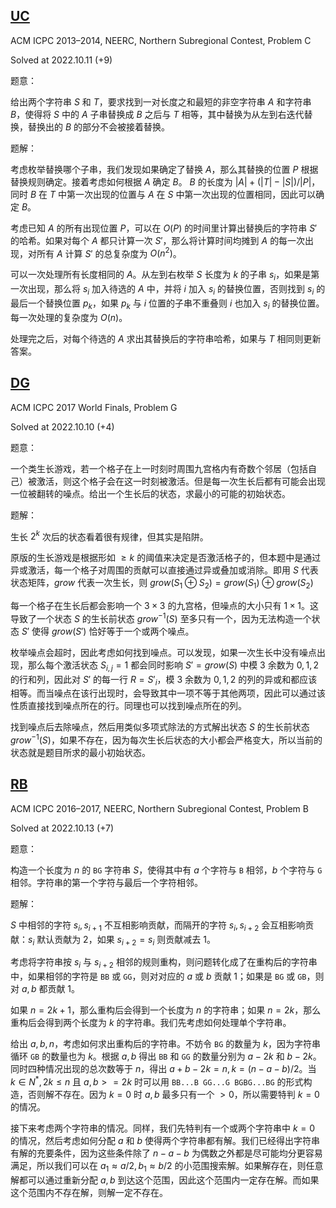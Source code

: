 ## [UC](https://codeforces.com/gym/100269/problem/C)
ACM ICPC 2013–2014, NEERC, Northern Subregional Contest, Problem C

Solved at 2022.10.11 (+9)

题意：

给出两个字符串 $S$ 和 $T$，要求找到一对长度之和最短的非空字符串 $A$ 和字符串 $B$，使得将 $S$ 中的 $A$ 子串替换成 $B$ 之后与 $T$ 相等，其中替换为从左到右迭代替换，替换出的 $B$ 的部分不会被接着替换。

题解：

考虑枚举替换哪个子串，我们发现如果确定了替换 $A$，那么其替换的位置 $P$ 根据替换规则确定。接着考虑如何根据 $A$ 确定 $B$。 $B$ 的长度为 $|A|+(|T|-|S|)/|P|$，同时 $B$ 在 $T$ 中第一次出现的位置与 $A$ 在 $S$ 中第一次出现的位置相同，因此可以确定 $B$。

考虑已知 $A$ 的所有出现位置 $P$，可以在 $O(P)$ 的时间里计算出替换后的字符串 $S'$ 的哈希。如果对每个 $A$ 都只计算一次 $S'$，那么将计算时间均摊到 $A$ 的每一次出现，对所有 $A$ 计算 $S'$ 的总复杂度为 $O(n^2)$。

可以一次处理所有长度相同的 $A$。从左到右枚举 $S$ 长度为 $k$ 的子串 $s_i$，如果是第一次出现，那么将 $s_i$ 加入待选的 $A$ 中，并将 $i$ 加入 $s_i$ 的替换位置，否则找到 $s_i$ 的最后一个替换位置 $p_k$，如果 $p_k$ 与 $i$ 位置的子串不重叠则 $i$ 也加入 $s_i$ 的替换位置。每一次处理的复杂度为 $O(n)$。

处理完之后，对每个待选的 $A$ 求出其替换后的字符串哈希，如果与 $T$ 相同则更新答案。


## [DG](https://codeforces.com/gym/101471/problem/G)
ACM ICPC 2017 World Finals, Problem G

Solved at 2022.10.10 (+4)

题意：

一个类生长游戏，若一个格子在上一时刻时周围九宫格内有奇数个邻居（包括自己）被激活，则这个格子会在这一时刻被激活。但是每一次生长后都有可能会出现一位被翻转的噪点。给出一个生长后的状态，求最小的可能的初始状态。

题解：

生长 $2^k$ 次后的状态看着很有规律，但其实是陷阱。

原版的生长游戏是根据形如 $\ge k$ 的阈值来决定是否激活格子的，但本题中是通过异或激活，每一个格子对周围的贡献可以直接通过异或叠加或消除。即用 $S$ 代表状态矩阵，$grow$ 代表一次生长，则 $grow(S_1\oplus S_2)=grow(S_1)\oplus grow(S_2)$

每一个格子在生长后都会影响一个 $3\times 3$ 的九宫格，但噪点的大小只有 $1\times 1$。这导致了一个状态 $S$ 的生长前状态 $grow^{-1}(S)$ 至多只有一个，因为无法构造一个状态 $S'$ 使得 $grow(S')$ 恰好等于一个或两个噪点。

枚举噪点会超时，因此考虑如何找到噪点。可以发现，如果一次生长中没有噪点出现，那么每个激活状态 $S_{i,j}=1$ 都会同时影响 $S'=grow(S)$ 中模 $3$ 余数为 $0,1,2$ 的行和列，因此对 $S'$ 的每一行 $R=S'_i$，模 $3$ 余数为 $0,1,2$ 的列的异或和都应该相等。而当噪点在该行出现时，会导致其中一项不等于其他两项，因此可以通过该性质直接找到噪点所在的行。同理也可以找到噪点所在的列。

找到噪点后去除噪点，然后用类似多项式除法的方式解出状态 $S$ 的生长前状态 $grow^{-1}(S)$，如果不存在，因为每次生长后状态的大小都会严格变大，所以当前的状态就是题目所求的最小初始状态。

## [RB](https://codeforces.com/gym/101142/problem/B)
ACM ICPC 2016–2017, NEERC, Northern Subregional Contest, Problem B

Solved at 2022.10.13 (+7)

题意：

构造一个长度为 $n$ 的 `BG` 字符串 $S$，使得其中有 $a$ 个字符与 `B` 相邻，$b$ 个字符与 `G` 相邻。字符串的第一个字符与最后一个字符相邻。

题解：

$S$ 中相邻的字符 $s_i,s_{i+1}$ 不互相影响贡献，而隔开的字符 $s_i,s_{i+2}$ 会互相影响贡献：$s_i$ 默认贡献为 $2$，如果 $s_{i+2}=s_i$ 则贡献减去 $1$。

考虑将字符串按 $s_i$ 与 $s_{i+2}$ 相邻的规则重构，则问题转化成了在重构后的字符串中，如果相邻的字符是 `BB` 或 `GG`，则对对应的 $a$ 或 $b$ 贡献 $1$；如果是 `BG` 或 `GB`，则对 $a,b$ 都贡献 $1$。

如果 $n=2k+1$，那么重构后会得到一个长度为 $n$ 的字符串；如果 $n=2k$，那么重构后会得到两个长度为 $k$ 的字符串。我们先考虑如何处理单个字符串。

给出 $a,b,n$，考虑如何求出重构后的字符串。不妨令 `BG` 的数量为 $k$，因为字符串循环 `GB` 的数量也为 $k$。根据 $a,b$ 得出 `BB` 和 `GG` 的数量分别为 $a-2k$ 和 $b-2k$。同时四种情况出现的总次数等于 $n$，得出 $a+b-2k=n, k=(n-a-b)/2$。当 $k\in N^*,2k\le n$ 且 $a,b>=2k$ 时可以用 `BB...B GG...G BGBG...BG` 的形式构造，否则解不存在。因为 $k=0$ 时 $a,b$ 最多只有一个 $>0$，所以需要特判 $k=0$ 的情况。

接下来考虑两个字符串的情况。同样，我们先特判有一个或两个字符串中 $k=0$ 的情况，然后考虑如何分配 $a$ 和 $b$ 使得两个字符串都有解。我们已经得出字符串有解的充要条件，因为这些条件除了 $n-a-b$ 为偶数之外都是尽可能均分更容易满足，所以我们可以在 $a_1\approx a/2,b_1\approx b/2$ 的小范围搜索解。如果解存在，则任意解都可以通过重新分配 $a,b$ 到达这个范围，因此这个范围内一定存在解。而如果这个范围内不存在解，则解一定不存在。